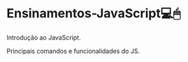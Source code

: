 # Ensinamentos-JavaScript💻🖱

Introdução ao JavaScript.

Principais comandos e funcionalidades do JS.

